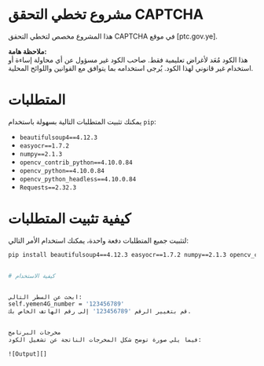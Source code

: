 # مشروع تخطي التحقق CAPTCHA

هذا المشروع مخصص لتخطي التحقق CAPTCHA في موقع [ptc.gov.ye]. 

**ملاحظة هامة:**  
هذا الكود مُعَد لأغراض تعليمية فقط. صاحب الكود غير مسؤول عن أي محاولة إساءة أو استخدام غير قانوني لهذا الكود. يُرجى استخدامه بما يتوافق مع القوانين واللوائح المحلية.

# المتطلبات

يمكنك تثبيت المتطلبات التالية بسهولة باستخدام `pip`:

- `beautifulsoup4==4.12.3`
- `easyocr==1.7.2`
- `numpy==2.1.3`
- `opencv_contrib_python==4.10.0.84`
- `opencv_python==4.10.0.84`
- `opencv_python_headless==4.10.0.84`
- `Requests==2.32.3`

# كيفية تثبيت المتطلبات

لتثبيت جميع المتطلبات دفعة واحدة، يمكنك استخدام الأمر التالي:

```bash
pip install beautifulsoup4==4.12.3 easyocr==1.7.2 numpy==2.1.3 opencv_contrib_python==4.10.0.84 opencv_python==4.10.0.84 opencv_python_headless==4.10.0.84 Requests==2.32.3


# كيفية الاستخدام


ابحث عن السطر التالي:
self.yemen4G_number = '123456789'
قم بتغيير الرقم '123456789' إلى رقم الهاتف الخاص بك.


مخرجات البرنامج
فيما يلي صورة توضح شكل المخرجات الناتجة عن تشغيل الكود:

![Output][]
